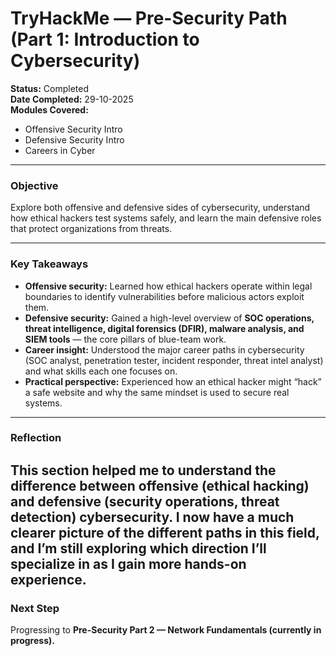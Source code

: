 # TryHackMe — Pre-Security Path (Part 1: Introduction to Cybersecurity)

**Status:** Completed  
**Date Completed:** 29-10-2025  
**Modules Covered:**  
- Offensive Security Intro  
- Defensive Security Intro  
- Careers in Cyber  

---

### Objective
Explore both offensive and defensive sides of cybersecurity, understand how ethical hackers test systems safely, and learn the main defensive roles that protect organizations from threats.

---

### Key Takeaways
- **Offensive security:** Learned how ethical hackers operate within legal boundaries to identify vulnerabilities before malicious actors exploit them.  
- **Defensive security:** Gained a high-level overview of **SOC operations, threat intelligence, digital forensics (DFIR), malware analysis, and SIEM tools** — the core pillars of blue-team work.  
- **Career insight:** Understood the major career paths in cybersecurity (SOC analyst, penetration tester, incident responder, threat intel analyst) and what skills each one focuses on.  
- **Practical perspective:** Experienced how an ethical hacker might “hack” a safe website and why the same mindset is used to secure real systems.

---

### Reflection
This section helped me to understand the difference between offensive (ethical hacking) and defensive (security operations, threat detection) cybersecurity. I now have a much clearer picture of the different paths in this field, and I’m still exploring which direction I’ll specialize in as I gain more hands-on experience.
---

### Next Step
Progressing to **Pre-Security Part 2 — Network Fundamentals (currently in progress).**

